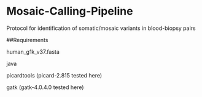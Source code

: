 # Mosaic-Calling-Pipeline
Protocol for identification of somatic/mosaic variants in blood-biopsy pairs

##Requirements

human_g1k_v37.fasta

java

picardtools (picard-2.815 tested here) 

gatk (gatk-4.0.4.0 tested here)
